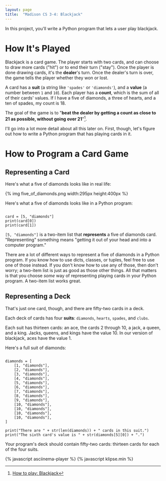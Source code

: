 ```yaml
---
layout: page
title:  "Madison CS 3-4: Blackjack"
---
```


In this project, you'll write a Python program that lets a user play blackjack.

How It's Played
===============

Blackjack is a card game. The player starts with two cards, and can choose to draw more cards ("hit") or to end their turn ("stay"). Once the player is done drawing cards, it's the **dealer**'s turn. Once the dealer's turn is over, the game tells the player whether they won or lost.

A card has a **suit** (a string like `'spades'` or `'diamonds'`), and a **value** (a number between `1` and `10`). Each player has a **count**, which is the sum of all of their cards' values. If I have a five of diamonds, a three of hearts, and a ten of spades, my count is 18.

The goal of the game is to "**beat the dealer by getting a count as close to 21 as possible, without going over 21**"[^1].

I'll go into a lot more detail about all this later on. First, though, let's figure out how to write a Python program that has playing cards in it.

[^1]: [How to play: Blackjack](https://www.bicyclecards.com/how-to-play/blackjack/)

How to Program a Card Game
==========================

Representing a Card
-------------------

Here's what a five of diamonds looks like in real life:

{% img five_of_diamonds.png width:295px height:400px %}

Here's what a five of diamonds looks like in a Python program:

<pre><code class="py">
card = [5, "diamonds"]
print(card[0])
print(card[1])
</code></pre>

`[5, "diamonds"]` is a two-item list that **represents** a five of diamonds card. "Representing" something means "getting it out of your head and into a computer program."

There are a lot of different ways to represent a five of diamonds in a Python program. If you know how to use dicts, classes, or tuples, feel free to use one of those instead. If you don't know how to use any of those, then don't worry; a two-item list is just as good as those other things. All that matters is that you choose *some* way of representing playing cards in your Python program. A two-item list works great.

Representing a Deck
-------------------

That's just one card, though, and there are fifty-two cards in a deck.

Each deck of cards has four **suits**: `diamonds`, `hearts`, `spades`, and `clubs`.

Each suit has thirteen cards: an ace, the cards 2 through 10, a jack, a queen, and a king. Jacks, queens, and kings have the value 10. In our version of blackjack, aces have the value 1.

Here's a full suit of diamonds:

<pre><code class="py">
diamonds = [
	[1, "diamonds"],
	[2, "diamonds"],
	[3, "diamonds"],
	[4, "diamonds"],
	[5, "diamonds"],
	[6, "diamonds"],
	[7, "diamonds"],
	[8, "diamonds"],
	[9, "diamonds"],
	[10, "diamonds"],
	[10, "diamonds"],
	[10, "diamonds"],
	[10, "diamonds"],
]

print("There are " + str(len(diamonds)) + " cards in this suit.")
print("The sixth card's value is " + str(diamonds[5][0]) + ".")
</code></pre>

Your program's deck should contain fifty-two cards: thirteen cards for each of the four suits.


<script>
window.klipse_settings = {
	selector_eval_python_client: '.py',
	codemirror_options_in: {
		theme: "friendship-bracelet"
	},
	codemirror_options_out: {
		theme: "friendship-bracelet"
	}
};
</script>
{% javascript asciinema-player %}
{% javascript klipse.min %}
